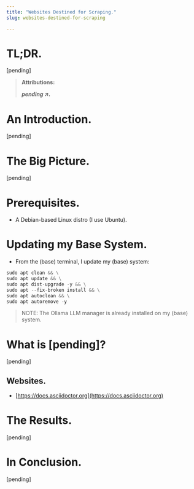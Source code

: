 ```yaml
---
title: "Websites Destined for Scraping."
slug: websites-destined-for-scraping

---
```


# TL;DR.

\[pending\]

> **Attributions:**
> 
> ***pending ↗.***

# An Introduction.

\[pending\]

# The Big Picture.

\[pending\]

# Prerequisites.

* A Debian-based Linux distro (I use Ubuntu).
    

# Updating my Base System.

* From the (base) terminal, I update my (base) system:
    

```python
sudo apt clean && \
sudo apt update && \
sudo apt dist-upgrade -y && \
sudo apt --fix-broken install && \
sudo apt autoclean && \
sudo apt autoremove -y
```

> NOTE: The Ollama LLM manager is already installed on my (base) system.

# What is \[pending\]?

\[pending\]

## Websites.

* [https://docs.asciidoctor.org](https://docs.asciidoctor.org)
    

# The Results.

\[pending\]

# In Conclusion.

\[pending\]